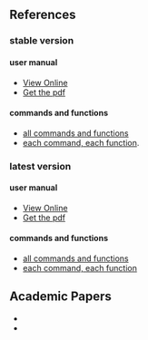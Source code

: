 
## References

### stable version
#### user manual
- [View Online](http://sollya.gforge.inria.fr/sollya-7.0/sollya.php)
- [Get the pdf](https://gforge.inria.fr/frs/download.php/file/37750/sollya.pdf)
#### commands and functions
- [all commands and functions](http://sollya.gforge.inria.fr/sollya-7.0/help.php)
- [each command, each function](http://sollya.gforge.inria.fr/sollya-7.0/help.php?name=listOfCommands).

### latest version
#### user manual
- [View Online](http://sollya.gforge.inria.fr/sollya-weekly/sollya.php)
- [Get the pdf](http://sollya.gforge.inria.fr/sollya-weekly/sollya.pdf)
#### commands and functions
- [all commands and functions](http://sollya.gforge.inria.fr/sollya-weekly/help.php)
- [each command, each function](http://sollya.gforge.inria.fr/sollya-weekly/help.php?name=listOfCommands)

## Academic Papers
-
-
